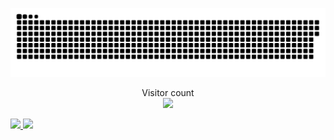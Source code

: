 <a href=#><img src="contributions.svg"></a>

<p align="center"> 
  Visitor count<br>
  <img src="https://profile-counter.glitch.me/rafrmdhn/count.svg" />
</p>
<p align="left">
<a href="https://github.com/rafrmdhn">
  <img height="180em" src="https://github-readme-stats-eight-theta.vercel.app/api?username=rafrmdhn&show_icons=true&theme=algolia&include_all_commits=true&count_private=true"/>
  <img height="180em" src="https://github-readme-stats-eight-theta.vercel.app/api/top-langs/?username=rafrmdhn&layout=compact&langs_count=8&theme=algolia"/>
</a>
</p>
